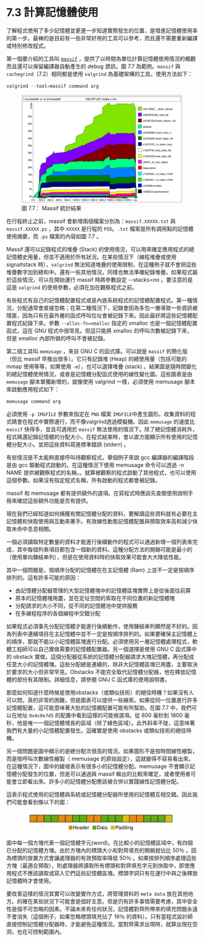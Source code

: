 # 7.3 計算記憶體使用

了解程式使用了多少記憶體並更進一步知道實際發生的位置，是增進記憶體使用率的第一步。最棒的是目前有一些非常好用的工具可以參考，而且還不需要重新編譯或特別修改程式。

第一個要介紹的工具叫 [`massif`](https://valgrind.org/docs/manual/ms-manual.html) ，提供了以時間為單位計算記憶體使用情況的概觀而且還可以保留編譯器自動產生的 debug 資訊。圖 7.7 為範例。`massif` 與 `cachegrind`（7.2）相同都是使用 `valgrind` 為基礎架構的工具。使用方法如下：

```c
valgrind --tool=massif command arg
```
<figure>
  <img src="../assets/figure-7.7.png" alt="圖 7.7： Massif 統計結果">
  <figcaption>圖 7.7： Massif 統計結果</figcaption>
</figure>

在行程終止之前，massif 會新增兩個檔案分別為：`massif.XXXXX.txt` 與 `massif.XXXXX.ps` ，其中 `XXXXX` 是行程的 `PID`。`.txt` 檔案是所有調用點的記憶體使用摘要，而 `.ps` 檔案的內容如圖 7.7 。

Massif 還可以記錄程式的堆疊 (Stack) 的使用情況，可以用來確定應用程式的總記憶體史用量，但並不適用於所有狀況。在某些情況下（線程堆疊或使用 signaltstack 時），`valgrind` 無法知道堆疊的使用限制，在這種例子就不會把這些堆疊數字加到總和中。還有一些其他情況，同樣也無法準確紀錄堆疊。如果程式屬於這些情況，可以在開始運行 massif 時將參數設定 --stacks=no 。要注意的是這是 `valgrind` 的使用參數，必須在加在觀察程式之前。

有些程式有自己的記憶體配置程式或是內嵌系統程式的記憶體配置程式。第一種情況，分配通常會直接忽略；在第二種情況下，記錄會因為多包一層導致一些資訊被隱匿，因為只有在最外層的函式呼叫位址會被記錄下來。因此最好將這些記憶體配置程式紀錄下來。參數 `--alloc-fn=xmalloc` 指定的 xmalloc 也是一個記憶體配置函式，這在 GNU 程式中很常見。但這只能將 xmalloc 的呼叫次數被記錄下來，但是 xmalloc 內部所做的呼叫不會被記錄。

第二個工具叫 `memusage` ，來自 GNU C 的函式庫。可以說是 `massif` 的簡化版（但比 massif 早推出很多）。它只有記錄堆 (Heap) 的總使用量（包括可能的 mmap 使用等等，如果使用 `-m`），也可以選擇堆疊 (stack) 。結果圖是隨時間變化的總記憶體使用情況，或者是記憶體分配函式使用的線性變化圖。這些圖表是由 `memusage` 腳本單獨新增的，就像使用 valgrind 一樣，必須使用 memusage 腳本來啟動應用程式如下：

```c
memusage command arg
```

必須使用 `-p IMGFILE` 參數來指定在 `PNG` 檔案 `IMGFILE`中產生圖形。收集資料的程式碼會在程式中實際運行，而不像valgrind透過模擬機。因此 `memusage` 的速度比 `massif` 快得多，並且可適用於 `massif` 無法使用的情況下。除了總記憶體消耗外，程式碼還記錄記憶體的分配大小，在程式結束時，會以直方圖顯示所有使用的記憶體分配大小。並把這些資料寫進標準錯誤 (stderr) 。

有些情況是不太能夠直接呼叫待觀察程式。舉個例子來說 gcc 編譯器的編譯階段是由 gcc 驅動程式啟動的。在這種情況下使用 memusage 命令可以透過 -n NAME 提供被觀察程式的名稱，。就算被觀察的程式啟動了其他程式，也可以使用這個參數。如果沒有指定程式名稱，所有啟動的程式都會被記錄。

massif 和 memusage 都有提供額外的選項。在寫程式時應該先查閱使用說明手冊來確認這些額外功能是否有提供。

現在我們已經知道如何捕獲有關記憶體分配的資料，要解讀這些資料就有必要在主記憶體和快取使用與互動來著手。有效線性動態記憶體配置與預取效率高和減少快取未命中息息相關。

一個必須讀取特定數量的資料才能進行後續動作的程式可以通過新增一個列表來完成，其中每個列表項目都包含一個新的資料。這種分配方法的開銷可能是最小的（使用單向鍊結串列），但是在使用資料時的快取效果可能會大大降低性能。

其中一個問題是，按順序分配的記憶體在在主記憶體 (Ram) 上並不一定是按順序排列的。這有許多可能的原因：

- 由記憶體分配器管理的大型記憶體塊中的記憶體區塊實際上是從後面往前算
- 原本的記憶體塊用盡，並在定址空間的索取在不同位置的新記憶體塊
- 分配請求的大小不同，從不同的記憶體池中提供服務
- 在多線程程序的各個線程中交錯分配

如果程式必須事先分配記憶體才能進行後續動作，使用鍊結串列顯然是不好的。因為列表中連續項目在主記憶體中並不一定是按順序排列的。如果要確保主記憶體上的順序，那就不能以小記憶體區塊進行分配。必須使用另一層記憶體處理程式，軟體工程師可以自己實做需要的記憶體配置器。另一個選擇是使用 GNU C 函式庫中的 obstack 實做。這個分配器從系統的記憶體分配器請求大塊記憶體，再分配成任意大小的記憶體塊。這些分配總是連續的，除非大記憶體區塊已用盡，主要取決於要求的大小但非常罕見。Obstacks 不能完全取代記憶體分配器，他在釋放記憶體的部份有其限制。詳細信息，請參閱 GNU C 函式庫的使用說明書。

那麼如何知道什麼時候是使用obstacks（或類似技術）的絕佳時機？如果沒有人可以問，真的非常的困難，但是圖表可以提供一些線索。如果從同一位置進行許多記憶體配置，這可能意味著大批的記憶體配置可能有所幫助。在圖 7.7 中，我們可以在地址 `0x4c0e7d5` 的配置中看到這樣的可能候選項。從 800 毫秒到 1800 毫秒，他是唯一一個記憶體增長的區域（除了綠色區域）。此外斜率不陡，這意味著我們有大量的小記憶體配置發生。這確實是使用 obstacks 或類似技術的絕佳時機。

另一個問題是圖中顯示的是總分配次很高的情況。如果圖形不是按時間線性繪製，而是按呼叫次數線性繪製（ memusage 的原始設定），這就變得不容易看出來。在這種情況下，圖中的緩坡表示有很多小的記憶體分配。memusage 不會顯示記憶體分配發生的位置，但是可以通過與 massif 輸出的比較來確定，或者使用者可能會立即看出來。許多小的記憶體分配應該被合併以實踐線性記憶體分配。

這表示程式使用的記憶體與系統或記憶體分配器所使用的記憶體互相交錯。因此我們可能會看到像以下的圖：

<figure>
  <img src="../assets/figure-7.7.1.png" alt="">
  <figcaption></figcaption>
</figure>

圖中每一個方塊代表一個記憶體字元(word)。在比較小的記憶體區域中，有四個已分配的記憶體方塊。由於方塊內的標頭大小和對齊填充的開銷就佔比 50％ 。因為標頭的放置方式會讓處理器的有效預取率降低 50％ 。如果按排列順序處理這些方塊（最適合預取），則處理器將讀取所有標頭和對齊填充字元到快取中，即使應用程式不應該讀取或寫入它們這些記憶體區塊。標頭字詞只有在運行中與之後釋放記憶體時才會使用。

要改善這樣的情況其實可以改變實作方式，將管理資料的 `meta data` 放在其他地方。的確在某些狀況下可能會是個好主意。但是仍有許多事情需要考慮，其中安全性是個不可忽略的因素。不論未來有任何狀況，記憶體對齊所帶來的填充問題永遠不會消失（這個例子，如果忽略標頭填充佔了 16％ 的資料）。只有當程式設計師直接控制記憶體分配器時，才能避免這種情況。當對齊需求出現時，就算出現在空洞，也在可控制範圍內。


